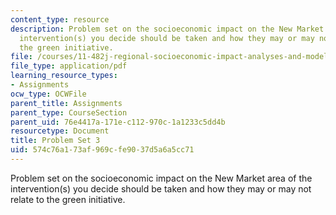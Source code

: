 ```yaml
---
content_type: resource
description: Problem set on the socioeconomic impact on the New Market area of the
  intervention(s) you decide should be taken and how they may or may not relate to
  the green initiative.
file: /courses/11-482j-regional-socioeconomic-impact-analyses-and-modeling-fall-2007/574c76a173af969cfe9037d5a6a5cc71_pset3.pdf
file_type: application/pdf
learning_resource_types:
- Assignments
ocw_type: OCWFile
parent_title: Assignments
parent_type: CourseSection
parent_uid: 76e4417a-171e-c112-970c-1a1233c5dd4b
resourcetype: Document
title: Problem Set 3
uid: 574c76a1-73af-969c-fe90-37d5a6a5cc71
---
```

Problem set on the socioeconomic impact on the New Market area of the intervention(s) you decide should be taken and how they may or may not relate to the green initiative.

